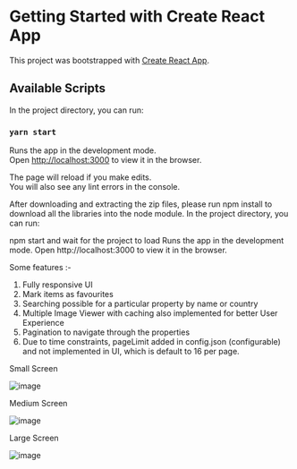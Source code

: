 # Getting Started with Create React App

This project was bootstrapped with [Create React App](https://github.com/facebook/create-react-app).

## Available Scripts

In the project directory, you can run:

### `yarn start`

Runs the app in the development mode.\
Open [http://localhost:3000](http://localhost:3000) to view it in the browser.

The page will reload if you make edits.\
You will also see any lint errors in the console.

After downloading and extracting the zip files, please run npm install to download all the libraries into the node module. In the project directory, you can run:

npm start and wait for the project to load
Runs the app in the development mode.
Open http://localhost:3000 to view it in the browser.

Some features :-
1. Fully responsive UI
2. Mark items as favourites
3. Searching possible for a particular property by name or country
4. Multiple Image Viewer with caching also implemented for better User Experience
5. Pagination to navigate through the properties
6. Due to time constraints, pageLimit added in config.json (configurable) and not implemented in UI, which is default to 16 per page.

Small Screen

![image](https://user-images.githubusercontent.com/21171567/145595680-a16e7537-640a-43e3-ba3f-496fa33e914c.png)

Medium Screen

![image](https://user-images.githubusercontent.com/21171567/145595779-a5b6520f-c9fe-469b-b66e-ad1bb90f94c4.png)

Large Screen

![image](https://user-images.githubusercontent.com/21171567/145476609-b2ad8959-6a9f-43d0-ba07-8c6a7d872892.png)
